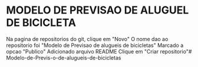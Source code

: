 # MODELO DE PREVISAO DE ALUGUEL DE BICICLETA #

Na pagina de repositorios do git, clique em "Novo" 
O nome dao ao repositorio foi "Modelo de Previsao  de alugueis de bicicletas"
Marcado a opcao "Publico"
Adicionado arquivo README
Clique em "Criar repositorio"# Modelo-de-Previs-o-de-alugueis-de-bicicletas
